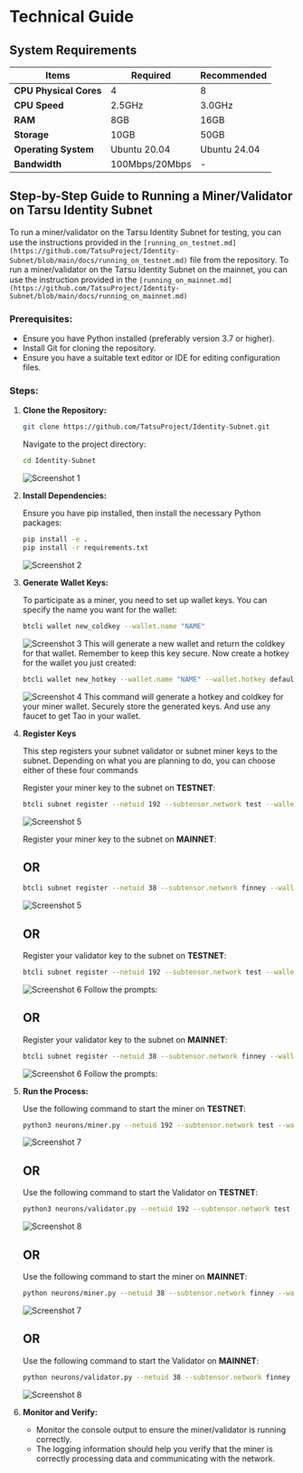 # Technical Guide

## System Requirements

| Items               | Required  | Recommended |
|---------------------|-----------|-------------|
| **CPU Physical Cores** | 4         | 8           |
| **CPU Speed**       | 2.5GHz     | 3.0GHz      |
| **RAM**             | 8GB        | 16GB        |
| **Storage**         | 10GB       | 50GB        |
| **Operating System** | Ubuntu 20.04 | Ubuntu 24.04 |
| **Bandwidth**       | 100Mbps/20Mbps | -        |

## Step-by-Step Guide to Running a Miner/Validator on Ta𝜏su Identity Subnet

To run a miner/validator on the Ta𝜏su Identity Subnet for testing, you can use the instructions provided in the `[running_on_testnet.md](https://github.com/TatsuProject/Identity-Subnet/blob/main/docs/running_on_testnet.md)` file from the repository.
To run a miner/validator on the Ta𝜏su Identity Subnet on the mainnet, you can use the instruction provided in the `[running_on_mainnet.md](https://github.com/TatsuProject/Identity-Subnet/blob/main/docs/running_on_mainnet.md)`

### Prerequisites:

- Ensure you have Python installed (preferably version 3.7 or higher).
- Install Git for cloning the repository.
- Ensure you have a suitable text editor or IDE for editing configuration files.

### Steps:

1. **Clone the Repository:**

    ```bash
    git clone https://github.com/TatsuProject/Identity-Subnet.git
    ```

    Navigate to the project directory:

    ```bash
    cd Identity-Subnet
    ```
    ![Screenshot 1](../assets/td1.jpg)
2. **Install Dependencies:** 

    Ensure you have pip installed, then install the necessary Python packages:

    ```bash
    pip install -e .
    pip install -r requirements.txt
    ```
    ![Screenshot 2](../assets/td2.jpg)
3. **Generate Wallet Keys:**

    To participate as a miner, you need to set up wallet keys. You can specify the name you want for the wallet:

    ```bash
    btcli wallet new_coldkey --wallet.name "NAME"
    ```
    ![Screenshot 3](../assets/td3.jpg)
    This will generate a new wallet and return the coldkey for that wallet. Remember to keep this key secure. Now create a hotkey for the wallet you just created:

    ```bash
    btcli wallet new_hotkey --wallet.name "NAME" --wallet.hotkey default
    ```
    ![Screenshot 4](../assets/td4.jpg)
    This command will generate a hotkey and coldkey for your miner wallet. Securely store the generated keys. And use any faucet to get Tao in your wallet.

4. **Register Keys**

    This step registers your subnet validator or subnet miner keys to the subnet. Depending on what you are planning to do, you can choose either of these four commands

    Register your miner key to the subnet on **TESTNET**:

    ```bash
    btcli subnet register --netuid 192 --subtensor.network test --wallet.name miner --wallet.hotkey default
    ```
    ![Screenshot 5](../assets/td5.jpg)

    Register your miner key to the subnet on **MAINNET**:

   ## OR

    ```bash
    btcli subnet register --netuid 38 --subtensor.network finney --wallet.name miner --wallet.hotkey default
    ```
    ![Screenshot 5](../assets/td5.jpg)

    ## OR
    Register your validator key to the subnet on **TESTNET**:

    ```bash
    btcli subnet register --netuid 192 --subtensor.network test --wallet.name validator --wallet.hotkey default
    ```
    ![Screenshot 6](../assets/td5.jpg)
    Follow the prompts:

    ## OR
   
    Register your validator key to the subnet on **MAINNET**:

    ```bash
    btcli subnet register --netuid 38 --subtensor.network finney --wallet.name validator --wallet.hotkey default
    ```
    ![Screenshot 6](../assets/td5.jpg)
    Follow the prompts:


6. **Run the Process:**



    Use the following command to start the miner on **TESTNET**:

    ```bash
    python3 neurons/miner.py --netuid 192 --subtensor.network test --wallet.name "NAME" --wallet.hotkey default --logging.debug
    ```
    ![Screenshot 7](../assets/td7.jpg)

    ## OR

    Use the following command to start the Validator on **TESTNET**:

    ```bash
    python3 neurons/validator.py --netuid 192 --subtensor.network test --wallet.name validator --wallet.hotkey default --logging.debug
    ```
    ![Screenshot 8](../assets/td8.jpg)

    ## OR

   Use the following command to start the miner on **MAINNET**:

    ```bash
    python neurons/miner.py --netuid 38 --subtensor.network finney --wallet.name "NAME" --wallet.hotkey default --logging.debug
    ```
    ![Screenshot 7](../assets/td7.jpg)
    ## OR

    Use the following command to start the Validator on **MAINNET**:

    ```bash
    python neurons/validator.py --netuid 38 --subtensor.network finney --wallet.name validator --wallet.hotkey default --logging.debug
    ```
    ![Screenshot 8](../assets/td8.jpg)

8. **Monitor and Verify:**

    - Monitor the console output to ensure the miner/validator is running correctly.
    - The logging information should help you verify that the miner is correctly processing data and communicating with the network.

